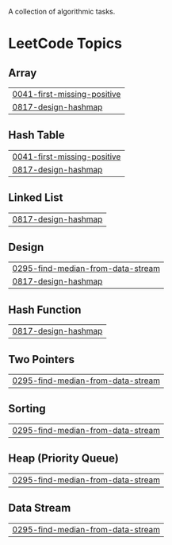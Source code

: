 A collection of algorithmic tasks.

<!---LeetCode Topics Start-->
# LeetCode Topics
## Array
|  |
| ------- |
| [0041-first-missing-positive](https://github.com/npxpatel/Coding_Sessions/tree/master/0041-first-missing-positive) |
| [0817-design-hashmap](https://github.com/npxpatel/Coding_Sessions/tree/master/0817-design-hashmap) |
## Hash Table
|  |
| ------- |
| [0041-first-missing-positive](https://github.com/npxpatel/Coding_Sessions/tree/master/0041-first-missing-positive) |
| [0817-design-hashmap](https://github.com/npxpatel/Coding_Sessions/tree/master/0817-design-hashmap) |
## Linked List
|  |
| ------- |
| [0817-design-hashmap](https://github.com/npxpatel/Coding_Sessions/tree/master/0817-design-hashmap) |
## Design
|  |
| ------- |
| [0295-find-median-from-data-stream](https://github.com/npxpatel/Coding_Sessions/tree/master/0295-find-median-from-data-stream) |
| [0817-design-hashmap](https://github.com/npxpatel/Coding_Sessions/tree/master/0817-design-hashmap) |
## Hash Function
|  |
| ------- |
| [0817-design-hashmap](https://github.com/npxpatel/Coding_Sessions/tree/master/0817-design-hashmap) |
## Two Pointers
|  |
| ------- |
| [0295-find-median-from-data-stream](https://github.com/npxpatel/Coding_Sessions/tree/master/0295-find-median-from-data-stream) |
## Sorting
|  |
| ------- |
| [0295-find-median-from-data-stream](https://github.com/npxpatel/Coding_Sessions/tree/master/0295-find-median-from-data-stream) |
## Heap (Priority Queue)
|  |
| ------- |
| [0295-find-median-from-data-stream](https://github.com/npxpatel/Coding_Sessions/tree/master/0295-find-median-from-data-stream) |
## Data Stream
|  |
| ------- |
| [0295-find-median-from-data-stream](https://github.com/npxpatel/Coding_Sessions/tree/master/0295-find-median-from-data-stream) |
<!---LeetCode Topics End-->